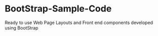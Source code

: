 # BootStrap-Sample-Code
Ready to use Web Page Layouts and Front end components developed using BootStrap
